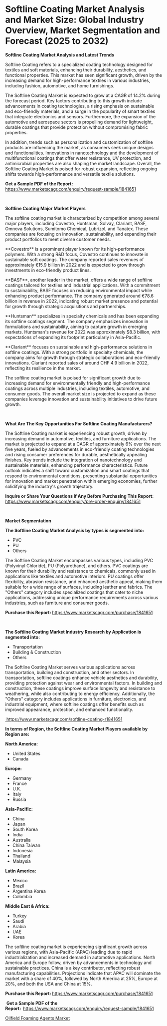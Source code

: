 <p><h1>Softline Coating Market Analysis and Market Size: Global Industry Overview, Market Segmentation and Forecast (2025 to 2032)</h1></p><p><strong>Softline Coating Market Analysis and Latest Trends</strong></p>
<p><p>Softline Coating refers to a specialized coating technology designed for textiles and soft materials, enhancing their durability, aesthetics, and functional properties. This market has seen significant growth, driven by the increasing demand for high-performance textiles in various industries, including fashion, automotive, and home furnishings. </p><p>The Softline Coating Market is expected to grow at a CAGR of 14.2% during the forecast period. Key factors contributing to this growth include advancements in coating technologies, a rising emphasis on sustainable and eco-friendly materials, and a surge in the popularity of smart textiles that integrate electronics and sensors. Furthermore, the expansion of the automotive and aerospace sectors is propelling demand for lightweight, durable coatings that provide protection without compromising fabric properties. </p><p>In addition, trends such as personalization and customization of softline products are influencing the market, as consumers seek unique designs and functionalities. Innovations in nanotechnology and the development of multifunctional coatings that offer water resistance, UV protection, and antimicrobial properties are also shaping the market landscape. Overall, the Softline Coating Market is poised for robust expansion, reflecting ongoing shifts towards high-performance and versatile textile solutions.</p></p>
<p><strong>Get a Sample PDF of the Report:&nbsp;</strong> <a href="https://www.marketscagr.com/enquiry/request-sample/1841651?utm_campaign=3495&utm_medium=2&utm_source=Github&utm_content=ia&utm_term=03042025&utm_id=softline-coating">https://www.marketscagr.com/enquiry/request-sample/1841651</a></p>
<p>&nbsp;</p>
<p><strong>Softline Coating Major Market Players</strong></p>
<p><p>The softline coating market is characterized by competition among several major players, including Covestro, Huntsman, Solvay, Clariant, BASF, Omnova Solutions, Sumitomo Chemical, Lubrizol, and Tanatex. These companies are focusing on innovation, sustainability, and expanding their product portfolios to meet diverse customer needs.</p><p>**Covestro** is a prominent player known for its high-performance polymers. With a strong R&D focus, Covestro continues to innovate in sustainable soft coatings. The company reported sales revenues of approximately €15.9 billion in 2022 and is expected to grow through investments in eco-friendly product lines.</p><p>**BASF**, another leader in the market, offers a wide range of softline coatings tailored for textiles and industrial applications. With a commitment to sustainability, BASF focuses on reducing environmental impact while enhancing product performance. The company generated around €78.6 billion in revenue in 2022, indicating robust market presence and potential for growth through strategic acquisitions and partnerships.</p><p>**Huntsman** specializes in specialty chemicals and has been expanding its softline coatings segment. The company emphasizes innovation in formulations and sustainability, aiming to capture growth in emerging markets. Huntsman's revenue for 2022 was approximately $8.3 billion, with expectations of expanding its footprint particularly in Asia-Pacific.</p><p>**Clariant** focuses on sustainable and high-performance solutions in softline coatings. With a strong portfolio in specialty chemicals, the company aims for growth through strategic collaborations and eco-friendly innovations. Clariant reported sales of around CHF 4.9 billion in 2022, reflecting its resilience in the market.</p><p>The softline coating market is poised for significant growth due to increasing demand for environmentally friendly and high-performance coatings across multiple industries, including textiles, automotive, and consumer goods. The overall market size is projected to expand as these companies leverage innovation and sustainability initiatives to drive future growth.</p></p>
<p>&nbsp;</p>
<p><strong>What Are The Key Opportunities For Softline Coating Manufacturers?</strong></p>
<p><p>The Softline Coating market is experiencing robust growth, driven by increasing demand in automotive, textiles, and furniture applications. The market is projected to expand at a CAGR of approximately 6% over the next five years, fueled by advancements in eco-friendly coating technologies and rising consumer preferences for durable, aesthetically appealing finishes. Key trends include the integration of nanotechnology and sustainable materials, enhancing performance characteristics. Future outlook indicates a shift toward customization and smart coatings that respond to environmental conditions, presenting substantial opportunities for innovation and market penetration within emerging economies, further solidifying the industry's growth trajectory.</p></p>
<p><strong>Inquire or Share Your Questions If Any Before Purchasing This Report:</strong> <a href="https://www.marketscagr.com/enquiry/pre-order-enquiry/1841651?utm_campaign=3495&utm_medium=2&utm_source=Github&utm_content=ia&utm_term=03042025&utm_id=softline-coating">https://www.marketscagr.com/enquiry/pre-order-enquiry/1841651</a></p>
<p>&nbsp;</p>
<p><strong>Market Segmentation</strong></p>
<p><strong>The Softline Coating Market Analysis by types is segmented into:</strong></p>
<p><ul><li>PVC</li><li>PU</li><li>Others</li></ul></p>
<p><p>The Softline Coating Market encompasses various types, including PVC (Polyvinyl Chloride), PU (Polyurethane), and others. PVC coatings are known for their durability and resistance to chemicals, commonly used in applications like textiles and automotive interiors. PU coatings offer flexibility, abrasion resistance, and enhanced aesthetic appeal, making them suitable for a wide range of surfaces, including leather and fabrics. The "Others" category includes specialized coatings that cater to niche applications, addressing unique performance requirements across various industries, such as furniture and consumer goods.</p></p>
<p><strong>Purchase this Report:&nbsp;</strong><a href="https://www.marketscagr.com/purchase/1841651?utm_campaign=3495&utm_medium=2&utm_source=Github&utm_content=ia&utm_term=03042025&utm_id=softline-coating">https://www.marketscagr.com/purchase/1841651</a></p>
<p>&nbsp;</p>
<p><strong>The Softline Coating Market Industry Research by Application is segmented into:</strong></p>
<p><ul><li>Transportation</li><li>Building & Construction</li><li>Others</li></ul></p>
<p><p>The Softline Coating Market serves various applications across transportation, building and construction, and other sectors. In transportation, softline coatings enhance vehicle aesthetics and durability, providing protection against wear and environmental factors. In building and construction, these coatings improve surface longevity and resistance to weathering, while also contributing to energy efficiency. Additionally, the "Others" category includes applications in furniture, electronics, and industrial equipment, where softline coatings offer benefits such as improved appearance, protection, and enhanced functionality.</p></p>
<p><a href="https://www.marketscagr.com/softline-coating-r1841651?utm_campaign=3495&utm_medium=2&utm_source=Github&utm_content=ia&utm_term=03042025&utm_id=softline-coating">&nbsp;https://www.marketscagr.com/softline-coating-r1841651</a></p>
<p><strong>In terms of Region, the Softline Coating Market Players available by Region are:</strong></p>
<p>
    <p> <strong> North America: </strong>
        <ul>
            <li>United States</li>
            <li>Canada</li>
        </ul>
        </p> 
    <p> <strong> Europe: </strong>
        <ul>
            <li>Germany</li>
            <li>France</li>
            <li>U.K.</li>
            <li>Italy</li>
            <li>Russia</li>
        </ul>
        </p> 
    <p> <strong> Asia-Pacific: </strong>
        <ul>
            <li>China</li>
            <li>Japan</li>
            <li>South Korea</li>
            <li>India</li>
            <li>Australia</li>
            <li>China Taiwan</li>
            <li>Indonesia</li>
            <li>Thailand</li>
            <li>Malaysia</li>
        </ul>
        </p> 
    <p> <strong> Latin America: </strong>
        <ul>
            <li>Mexico</li>
            <li>Brazil</li>
            <li>Argentina Korea</li>
            <li>Colombia</li>
        </ul>
        </p> 
    <p> <strong> Middle East & Africa: </strong>
        <ul>
            <li>Turkey</li>
            <li>Saudi</li>
            <li>Arabia</li>
            <li>UAE</li>
            <li>Korea</li>
        </ul>
    </p>
    </p>
<p><p>The softline coating market is experiencing significant growth across various regions, with Asia-Pacific (APAC) leading due to rapid industrialization and increased demand in automotive applications. North America and Europe follow, driven by advancements in technology and sustainable practices. China is a key contributor, reflecting robust manufacturing capabilities. Projections indicate that APAC will dominate the market with a share of 40%, followed by North America at 25%, Europe at 20%, and both the USA and China at 15%.</p></p>
<p><strong>Purchase this Report: </strong><a href="https://www.marketscagr.com/purchase/1841651?utm_campaign=3495&utm_medium=2&utm_source=Github&utm_content=ia&utm_term=03042025&utm_id=softline-coating">https://www.marketscagr.com/purchase/1841651</a></p>
<p>&nbsp;<strong>Get a Sample PDF of the Report:&nbsp;&nbsp;</strong><a href="https://www.marketscagr.com/enquiry/request-sample/1841651?utm_campaign=3495&utm_medium=2&utm_source=Github&utm_content=ia&utm_term=03042025&utm_id=softline-coating">https://www.marketscagr.com/enquiry/request-sample/1841651</a></p>
<p><strong></strong></p>
<p><p><a href="https://github.com/naomaroaoonv/Market-Research-Report-List-1/blob/main/oilfield-foaming-agents-market.md?utm_campaign=3495&utm_medium=2&utm_source=Github&utm_content=ia&utm_term=03042025&utm_id=softline-coating">Oilfield Foaming Agents Market</a></p></p>